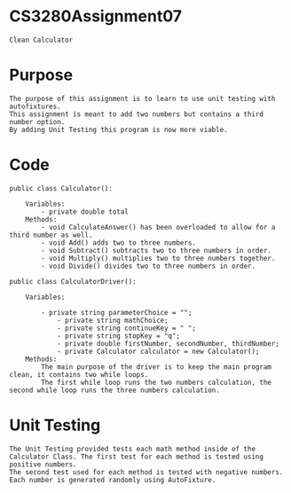 # CS3280Assignment07
	Clean Calculator 

# Purpose

	The purpose of this assignment is to learn to use unit testing with autofixtures.
	This assignment is meant to add two numbers but contains a third number option. 
	By adding Unit Testing this program is now more viable. 

# Code 
	
	public class Calculator():
			
		Variables:
			- private double total
		Methods: 
			- void CalculateAnswer() has been overloaded to allow for a third number as well.
			- void Add() adds two to three numbers.
			- void Subtract() subtracts two to three numbers in order. 
			- void Multiply() multiplies two to three numbers together.
			- void Divide() divides two to three numbers in order. 
	
	public class CalculatorDriver():
		
		Variables: 

			- private string parameterChoice = "";
        		- private string mathChoice;
       			- private string continueKey = " ";
        		- private string stopKey = "q";
        		- private double firstNumber, secondNumber, thirdNumber;
        		- private Calculator calculator = new Calculator(); 
		Methods: 
			The main purpose of the driver is to keep the main program clean, it contains two while loops. 
			The first while loop runs the two numbers calculation, the second while loop runs the three numbers calculation. 

# Unit Testing 

	The Unit Testing provided tests each math method inside of the Calculator Class. The first test for each method is tested using positive numbers. 
	The second test used for each method is tested with negative numbers. Each number is generated randomly using AutoFixture.
 
		

